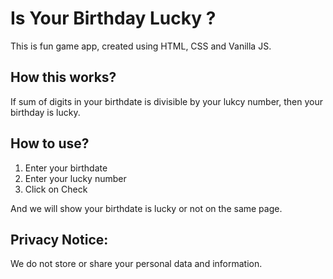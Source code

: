 # Is Your Birthday Lucky ?

This is fun game app, created using HTML, CSS and Vanilla JS.

## How this works?

If sum of digits in your birthdate is divisible by your lukcy number, then your birthday is lucky.

## How to use?

<ol>
<li>Enter your birthdate</li>
<li>Enter your lucky number</li>
<li>Click on Check</li>
</ol>

And we will show your birthdate is lucky or not on the same page.

## Privacy Notice:

We do not store or share your personal data and information.
